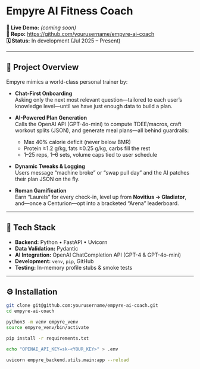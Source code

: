# Empyre AI Fitness Coach

**🚀 Live Demo:** _(coming soon)_  
**📂 Repo:** https://github.com/yourusername/empyre-ai-coach  
**🗓️ Status:** In development (Jul 2025 – Present)

---

## 🎯 Project Overview

Empyre mimics a world-class personal trainer by:

- **Chat-First Onboarding**  
  Asking only the next most relevant question—tailored to each user’s knowledge level—until we have just enough data to build a plan.

- **AI-Powered Plan Generation**  
  Calls the OpenAI API (GPT-4o-mini) to compute TDEE/macros, craft workout splits (JSON), and generate meal plans—all behind guardrails:  
  - Max 40% calorie deficit (never below BMR)  
  - Protein ≥1.2 g/kg, fats ≥0.25 g/kg, carbs fill the rest  
  - 1–25 reps, 1–6 sets, volume caps tied to user schedule

- **Dynamic Tweaks & Logging**  
  Users message “machine broke” or “swap pull day” and the AI patches their plan JSON on the fly.

- **Roman Gamification**  
  Earn “Laurels” for every check-in, level up from **Novitius → Gladiator**, and—once a Centurion—opt into a bracketed “Arena” leaderboard.

---

## 🔧 Tech Stack

- **Backend:** Python • FastAPI • Uvicorn  
- **Data Validation:** Pydantic  
- **AI Integration:** OpenAI ChatCompletion API (GPT-4 & GPT-4o-mini)  
- **Development:** `venv`, `pip`, GitHub  
- **Testing:** In-memory profile stubs & smoke tests

---

## ⚙️ Installation

```bash
git clone git@github.com:yourusername/empyre-ai-coach.git
cd empyre-ai-coach

python3 -m venv empyre_venv
source empyre_venv/bin/activate

pip install -r requirements.txt

echo "OPENAI_API_KEY=sk-<YOUR_KEY>" > .env

uvicorn empyre_backend.utils.main:app --reload
